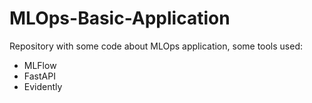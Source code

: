 # MLOps-Basic-Application
Repository with some code about MLOps application, some tools used:
* MLFlow
* FastAPI
* Evidently
